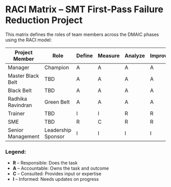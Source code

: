 # RACI Matrix – SMT First-Pass Failure Reduction Project

This matrix defines the roles of team members across the DMAIC phases using the RACI model:

| Project Member         | Role               | Define | Measure | Analyze | Improve | Control |
|------------------------|--------------------|--------|---------|---------|---------|---------|
| Manager                | Champion           | A      | A       | A       | A       | A       |
| Master Black Belt      | TBD                | A      | A       | A       | A       | A       |
| Black Belt             | TBD                | A      | A       | A       | A       | A       |
| Radhika Ravindran      | Green Belt         | A      | A       | A       | A       | A       |
| Trainer                | TBD                | I      | I       | R       | R       | R       |
| SME                    | TBD                | R      | C       | R       | R       | R       |
| Senior Management      | Leadership Sponsor | I      | I       | I       | I       | I       |

### Legend:
- **R** – Responsible: Does the task
- **A** – Accountable: Owns the task and outcome
- **C** – Consulted: Provides input or expertise
- **I** – Informed: Needs updates on progress
